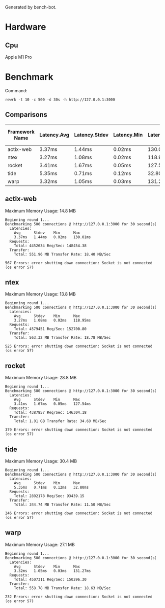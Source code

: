 Generated by bench-bot.

# Hardware

## Cpu

Apple M1 Pro

# Benchmark

Command:

```
rewrk -t 10 -c 500 -d 30s -h http://127.0.0.1:3000
```

## Comparisons

| Framework Name | Latency.Avg | Latency.Stdev | Latency.Min | Latency.Max | Request.Total | Request.Req/Sec | Transfer.Total | Transfer.Rate | Max. Memory Usage |
|---|---|---|---|---|---|---|---|---|---|
|actix-web|3.37ms|1.44ms|0.02ms|130.01ms|4452634|148454.38|551.96MB|18.40MB/Sec|14.8MB|
|ntex|3.27ms|1.08ms|0.02ms|118.95ms|4579451|152700.80|563.32MB|18.78MB/Sec|13.8MB|
|rocket|3.41ms|1.67ms|0.05ms|127.54ms|4387857|146304.18|1.01GB|34.60MB/Sec|28.8MB|
|tide|5.35ms|0.71ms|0.12ms|32.80ms|2802178|93439.15|344.74MB|11.50MB/Sec|30.4MB|
|warp|3.32ms|1.05ms|0.03ms|131.27ms|4507311|150296.30|558.78MB|18.63MB/Sec|27.1MB|

## actix-web

Maximum Memory Usage: 14.8 MB

```
Beginning round 1...
Benchmarking 500 connections @ http://127.0.0.1:3000 for 30 second(s)
  Latencies:
    Avg      Stdev    Min      Max      
    3.37ms   1.44ms   0.02ms   130.01ms  
  Requests:
    Total: 4452634 Req/Sec: 148454.38
  Transfer:
    Total: 551.96 MB Transfer Rate: 18.40 MB/Sec

567 Errors: error shutting down connection: Socket is not connected (os error 57)
```

## ntex

Maximum Memory Usage: 13.8 MB

```
Beginning round 1...
Benchmarking 500 connections @ http://127.0.0.1:3000 for 30 second(s)
  Latencies:
    Avg      Stdev    Min      Max      
    3.27ms   1.08ms   0.02ms   118.95ms  
  Requests:
    Total: 4579451 Req/Sec: 152700.80
  Transfer:
    Total: 563.32 MB Transfer Rate: 18.78 MB/Sec

525 Errors: error shutting down connection: Socket is not connected (os error 57)
```

## rocket

Maximum Memory Usage: 28.8 MB

```
Beginning round 1...
Benchmarking 500 connections @ http://127.0.0.1:3000 for 30 second(s)
  Latencies:
    Avg      Stdev    Min      Max      
    3.41ms   1.67ms   0.05ms   127.54ms  
  Requests:
    Total: 4387857 Req/Sec: 146304.18
  Transfer:
    Total: 1.01 GB Transfer Rate: 34.60 MB/Sec

379 Errors: error shutting down connection: Socket is not connected (os error 57)
```

## tide

Maximum Memory Usage: 30.4 MB

```
Beginning round 1...
Benchmarking 500 connections @ http://127.0.0.1:3000 for 30 second(s)
  Latencies:
    Avg      Stdev    Min      Max      
    5.35ms   0.71ms   0.12ms   32.80ms  
  Requests:
    Total: 2802178 Req/Sec: 93439.15
  Transfer:
    Total: 344.74 MB Transfer Rate: 11.50 MB/Sec

246 Errors: error shutting down connection: Socket is not connected (os error 57)
```

## warp

Maximum Memory Usage: 27.1 MB

```
Beginning round 1...
Benchmarking 500 connections @ http://127.0.0.1:3000 for 30 second(s)
  Latencies:
    Avg      Stdev    Min      Max      
    3.32ms   1.05ms   0.03ms   131.27ms  
  Requests:
    Total: 4507311 Req/Sec: 150296.30
  Transfer:
    Total: 558.78 MB Transfer Rate: 18.63 MB/Sec

232 Errors: error shutting down connection: Socket is not connected (os error 57)
```
